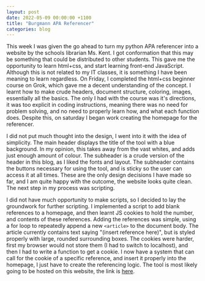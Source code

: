 ```yaml
---
layout: post
date: 2022-05-09 00:00:00 +1100
title: "Burgmann APA Referencer"
categories: blog
---
```


This week I was given the go ahead to turn my python APA referencer into a website by the schools librarian Ms. Kent. I got conformation that this may be something that could be distributed to other students. This gave me the opportunity to learn html+css, and start learning front-end JavaScript. Although this is not related to my IT classes, it is something I have been meaning to learn regardless. On Friday, I completed the html+css beginner course on Grok, which gave me a decent understanding of the concept. I learnt how to make crude headers, document structure, coloring, images, essentially all the basics. The only I had with the course was it's directions, it was too explicit in coding instructions, meaning there was no need for problem solving, and no need to properly learn how, and what each function does. Despite this, on saturday I began work creating the homepage for the referencer.

I did not put much thought into the design, I went into it with the idea of simplicity. The main header displays the title of the tool with a blue background. In my opinion, this takes away from the vast whites, and adds just enough amount of colour. The subheader is a crude version of the header in this blog, as I liked the fonts and layout. The subheader contains the buttons necessary for using the tool, and is sticky so the user can access it at all times. These are the only design decisions I have made so far, and I am quite happy with the outcome, the website looks quite clean. The next step in my process was scripting.

I did not have much opportunity to make scripts, so I decided to lay the groundwork for further scripting. I implemented a script to add blank references to a homepage, and then learnt JS cookies to hold the number, and contents of these references. Adding the references was simple, using a for loop to repeatedly append a new `<article>` to the document body. The article currently contains text saying "(insert reference here)", but is styled properly with large, rounded surrounding boxes. The cookies were harder, first my browser would not store them (I had to switch to localhost), and then I had to write a function to get a cookie. I now have a system that can call for the cookie of a specific reference, and insert it properly into the homepage, I just have to create the referencing logic. The tool is most likely going to be hosted on this website, the link is [here](https://morgan-potter.github.io/Referencing_Generator.html).